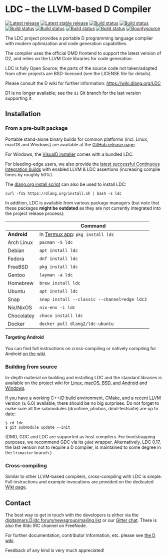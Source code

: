 LDC – the LLVM-based D Compiler
===============================

[![Latest release](https://img.shields.io/github/v/release/ldc-developers/ldc?include_prereleases&label=latest)][8]
[![Latest stable release](https://img.shields.io/github/v/release/ldc-developers/ldc?label=stable)][0]
[![Build status](https://img.shields.io/azure-devops/build/ldc-developers/ldc/1/master?label=Azure%20Pipelines&logo=Azure%20Pipelines)][1]
[![Build status](https://img.shields.io/bitrise/1b36e52cf09e5308/master?label=Bitrise&logo=Bitrise&token=CSkvmRcSUiweaURFUJDMYw)][2]
[![Build status](https://img.shields.io/circleci/project/github/ldc-developers/ldc/master?logo=CircleCI&label=CircleCI)][3]
[![Build status](https://img.shields.io/cirrus/github/ldc-developers/ldc/master?label=Cirrus%20CI&logo=Cirrus%20CI)][4]
[![Build status](https://img.shields.io/shippable/5b6826467dafeb0700d693e5/master?label=Shippable&logo=data%3Aimage%2Fpng%3Bbase64%2CiVBORw0KGgoAAAANSUhEUgAAABAAAAAQCAYAAAAf8%2F9hAAAABGdBTUEAAK%2FINwWK6QAAABl0RVh0U29mdHdhcmUAQWRvYmUgSW1hZ2VSZWFkeXHJZTwAAAM9SURBVHjaZFNLTBNRFJ3ptNLP9AfFIlCoSj8gRtsgCiImFnYI4saISzcmGkOiRsPSre5cGBfGhESJCzeaKCEmkPARjCaSStMiLW2h0qZQWjqdTtvpjGcMJIgvuXnv3ffuufeedx5BYKjVamlqgp1RqVTS2qpUKvtIknS1trYSer1e8hHwaTFZDAYDsTfkNq3sYYtRuNJQ01C5RddyK4yQWV1dXWxra7ui0Wi0LMtyWq32ezabTdfV1Z23MuE0lfpNB1UK78Im%2F5S836wKeGoUdgmNF4n8S2V7XGkwmRDA6nQ6M9zlXC6XAlg1nQxGrpb9jXvZH3vZu7LP8eIrUSTKf8shCVVrS0u%2Bv78%2FPzIyopbJZInKyspfw8PDhwYGBuK6w0e4veBsScx50%2FwkFefEeZ2C9Dh0VINfbw9kqm3yQCBQWF5ezoIPHmDKsbGx5MLCAuu64KFTK0u5KiGnfrHCPfNlhNcUwIRvKf79163SnNMz4K452qRpb2%2FXonyqq6vLMD09Xerp6Tk0ODhY7fP5FL5NJvY2nI%2BGBc0qwzAhareifKooBggVXW232891dHRoeZ7fMZlMNaIo8kajseB0OjWLi4up9a0MbTDXnrBYLF14lU6K2DfC4bC%2Fs7PzckVFhU4ul%2BvHx8fZ%2Bvp6qlQqyRBMRqPR3Pb2tjWfz2d2dnYS6%2Bvrk%2F8ASJXMzs5%2BQu9Ol8vlRBYiHo%2BnIpFIcXR09EkikbhI07R%2BYmLi0dra2nXsPx4EIMrlcnZjY%2BMssjUjUxSakPv9fg24eANerGjrOKo6g3O2WCx%2B%2FQ8A6jvW3d39XKFQZPr6%2BowSB7hMQEwur9d7D3y0wY5heAqFgkN2EADoN9B%2FzmazEVar9Uhvb%2B9xcMBgfQrcWGZmZi5NTU3d4TiOhVqHDgKoEXgtFAr9RmbNnrOqqkq5tLQUwtktgHHJZPIHnjACmTPy%2FdFQ3e10Ok2bzWYd%2Bs7EYjEK7DPBYJAEeSpBEE643e4vDoejGVLfRDX3yN1YBewd%2Bj%2BJXh9AC0Noww0wGdYEnk5AwByENA%2FiHkPiH%2FCDh1HF1n4AJawR5P1EmZLvJiwofV%2Fpn8HGdu%2BehsVgSWnzR4ABAB1RgzTDi2vfAAAAAElFTkSuQmCC)][5]
[![Build status](https://img.shields.io/travis/ldc-developers/ldc/master?logo=Travis&label=Travis%20CI)][6]
[![Bountysource](https://www.bountysource.com/badge/tracker?tracker_id=283332)][7]

The LDC project provides a portable D programming language compiler
with modern optimization and code generation capabilities.

The compiler uses the official DMD frontend to support the latest
version of D2, and relies on the LLVM Core libraries for code
generation.

LDC is fully Open Source; the parts of the source code not taken/adapted from
other projects are BSD-licensed (see the LICENSE file for details).

Please consult the D wiki for further information:
https://wiki.dlang.org/LDC

D1 is no longer available; see the `d1` Git branch for the last
version supporting it.


Installation
------------

### From a pre-built package

Portable stand-alone binary builds for common platforms (incl. Linux,
macOS and Windows) are available at the
[GitHub release page](https://github.com/ldc-developers/ldc/releases).

For Windows, the [VisualD installer](https://rainers.github.io/visuald/visuald/StartPage.html) comes with a bundled LDC.

For bleeding-edge users, we also provide the [latest successful
Continuous Integration builds](https://github.com/ldc-developers/ldc/releases/tag/CI)
with enabled LLVM & LDC assertions (increasing compile times by roughly 50%).

The [dlang.org install script](https://dlang.org/install.html)
can also be used to install LDC:

    curl -fsS https://dlang.org/install.sh | bash -s ldc

In addition, LDC is available from various package managers
(but note that these packages **might be outdated** as they are
not currently integrated into the project release process):

|              | Command                                      |
| ------------ | -------------------------------------------- |
| **Android**  | in [Termux app](https://play.google.com/store/apps/details?id=com.termux&hl=en): `pkg install ldc` |
| Arch Linux   | `pacman -S ldc`                              |
| Debian       | `apt install ldc`                            |
| Fedora       | `dnf install ldc`                            |
| FreeBSD      | `pkg install ldc`                            |
| Gentoo       | `layman -a ldc`                              |
| Homebrew     | `brew install ldc`                           |
| Ubuntu       | `apt install ldc`                            |
| Snap         | `snap install --classic --channel=edge ldc2` |
| Nix/NixOS    | `nix-env -i ldc`                             |
| Chocolatey   | `choco install ldc`                          |
| Docker       | `docker pull dlang2/ldc-ubuntu`              |

#### Targeting Android

You can find full instructions on cross-compiling or natively compiling
for Android [on the wiki](https://wiki.dlang.org/Build_D_for_Android).

### Building from source

In-depth material on building and installing LDC and the standard
libraries is available on the project wiki for
[Linux, macOS, BSD, and Android](http://wiki.dlang.org/Building_LDC_from_source) and
[Windows](http://wiki.dlang.org/Building_and_hacking_LDC_on_Windows_using_MSVC).

If you have a working C++/D build environment, CMake, and a recent LLVM
version (≥ 6.0) available, there should be no big surprises. Do not
forget to make sure all the submodules (druntime, phobos, dmd-testsuite)
are up to date:

    $ cd ldc
    $ git submodule update --init

(DMD, GDC and LDC are supported as host compilers. For bootstrapping
purposes, we recommend GDC via its `gdmd` wrapper. Alternatively, LDC 0.17,
the last version not to require a D compiler, is maintained to some degree in
the `ltsmaster` branch.)

### Cross-compiling

Similar to other LLVM-based compilers, cross-compiling with LDC is simple.
Full instructions and example invocations are provided on the dedicated
[Wiki page](https://wiki.dlang.org/Cross-compiling_with_LDC).

Contact
-------

The best way to get in touch with the developers is either via the
[digitalmars.D.ldc forum/newsgroup/mailing list](https://forum.dlang.org)
or our [Gitter chat](http://gitter.im/ldc-developers/main).
There is also the #ldc IRC channel on FreeNode.

For further documentation, contributor information, etc. please see
[the D wiki](https://wiki.dlang.org/LDC).

Feedback of any kind is very much appreciated!


[0]: https://github.com/ldc-developers/ldc/releases/latest
[1]: https://dev.azure.com/ldc-developers/ldc/_build/latest?definitionId=1&branchName=master
[2]: https://app.bitrise.io/app/1b36e52cf09e5308
[3]: https://circleci.com/gh/ldc-developers/ldc/tree/master
[4]: https://cirrus-ci.com/github/ldc-developers/ldc/master
[5]: https://app.shippable.com/github/ldc-developers/ldc/runs?branchName=master
[6]: https://travis-ci.org/ldc-developers/ldc/branches
[7]: https://www.bountysource.com/teams/ldc-developers/issues
[8]: https://github.com/ldc-developers/ldc/releases
